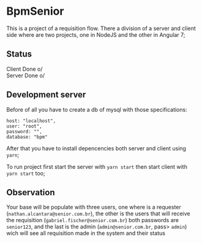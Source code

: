 # BpmSenior

This is a project of a requisition flow.
There a division of a server and client side where are two projects, one in NodeJS and the other in Angular 7;

## Status

Client Done o/
<br>
Server Done o/

## Development server

Before of all you have to create a db of mysql with those specifications:

    host: "localhost",
    user: "root",
    password: "",
    database: "bpm"

After that you have to install depencencies both server and client using `yarn`;

To run project first start the server with `yarn start` then start client with `yarn start` too;

## Observation

Your base will be populate with three users, one where is a requester (`nathan.alcantara@senior.com.br`), the other is the users that will receive the requisition (`gabriel.fischer@senior.com.br`) both passwords are `senior123`, and the last is the admin (`admin@senior.com.br`, pass> `admin`) wich will see all requisition made in the system and their status
